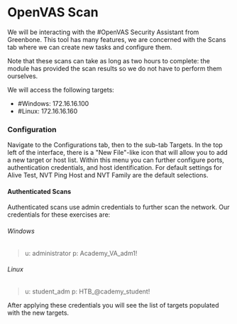 # OpenVAS Scan

We will be interacting with the #OpenVAS Security Assistant from Greenbone. This tool has many features, we are concerned with the Scans tab where we can create new tasks and configure them.

Note that these scans can take as long as two hours to complete: the module has provided the scan results so we do not have to perform them ourselves.

We will access the following targets:

- #Windows: 172.16.16.100
- #Linux: 172.16.16.160

### Configuration

Navigate to the Configurations tab, then to the sub-tab Targets. In the top left of the interface, there is a "New File"-like icon that will allow you to add a new target or host list. Within this menu you can further configure ports, authentication credentials, and host identification. For default settings for Alive Test, NVT Ping Host and NVT Family are the default selections.

#### Authenticated Scans

Authenticated scans use admin credentials to further scan the network. Our credentials for these exercises are:

###### Windows

>u: administrator
>p: Academy_VA_adm1!

###### Linux

>u: student_adm
>p: HTB_\@cademy_student! 

After applying these credentials you will see the list of targets populated with the new targets. 